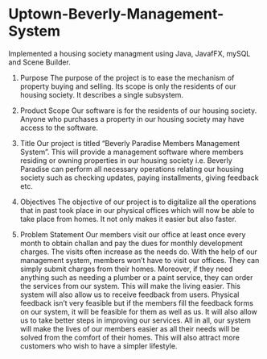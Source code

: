 # Uptown-Beverly-Management-System
Implemented a housing society managment using Java, JavafFX, mySQL and Scene Builder.

1. Purpose
The purpose of the project is to ease the mechanism of property buying and selling. Its scope is
only the residents of our housing society. It describes a single subsystem.

2. Product Scope
Our software is for the residents of our housing society. Anyone who purchases a property in our
housing society may have access to the software.

3. Title
Our project is titled “Beverly Paradise Members Management System”. This will provide a
management software where members residing or owning properties in our housing society i.e.
Beverly Paradise can perform all necessary operations relating our housing society such as checking
updates, paying installments, giving feedback etc.

4. Objectives
The objective of our project is to digitalize all the operations that in past took place in our physical
offices which will now be able to take place from homes. It not only makes it easier but also faster.

5. Problem Statement
Our members visit our office at least once every month to obtain challan and pay the dues for
monthly development charges. The visits often increase as the needs do. With the help of our
management system, members won’t have to visit our offices. They can simply submit charges from
their homes. Moreover, if they need anything such as needing a plumber or a paint service, they can
order the services from our system. This will make the living easier.
This system will also allow us to receive feedback from users. Physical feedback isn’t very feasible
but if the members fill the feedback forms on our system, it will be feasible for them as well as us. It
will also allow us to take better steps in improving our services.
All in all, our system will make the lives of our members easier as all their needs will be solved
from the comfort of their homes. This will also attract more customers who wish to have a simpler
lifestyle.
